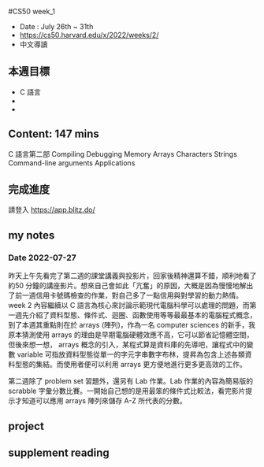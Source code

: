 #CS50 week_1
- Date : July 26th ~ 31th
- https://cs50.harvard.edu/x/2022/weeks/2/
- 中文導讀

## 本週目標
- C 語言
- 
- 

## Content:  147 mins
 C 語言第二部
    Compiling
    Debugging
    Memory
    Arrays
    Characters
    Strings
    Command-line arguments
    Applications


## 完成進度
請登入 https://app.blitz.do/



## my notes
### Date 2022-07-27
昨天上午先看完了第二週的課堂講義與投影片，回家後精神還算不錯，順利地看了約50 分鐘的講座影片。想來自己會如此「亢奮」的原因，大概是因為慢慢地解出了前一週信用卡號碼檢查的作業，對自己多了一點信用與對學習的動力熱情。 week 2 內容繼續以 C 語言為核心來討論示範現代電腦科學可以處理的問題，而第一週先介紹了資料型態、條件式、迴圈、函數使用等等最最基本的電腦程式概念，到了本週其重點則在於 arrays (陣列)，作為一名 computer sciences 的新手，我原本猜測使用 arrays 的理由是早期電腦硬體效應不高，它可以節省記憶體空間，但後來想一想， arrays 概念的引入，某程式算是資料庫的先導吧，讓程式中的變數 variable 可指放資料型態從單一的字元字串數字布林，提昇為包含上述各類資料型態的集結。而使用者便可以利用 arrays 更方便地進行更多更高效的工作。

第二週除了 problem set 習題外，還另有 Lab 作業。Lab 作業的內容為簡易版的 scrabble 字彙分數比賽。一開始自己想的是用最笨的條件式比較法，看完影片提示才知道可以應用 arrays 陣列來儲存 A-Z 所代表的分數。


## project


## supplement reading 



